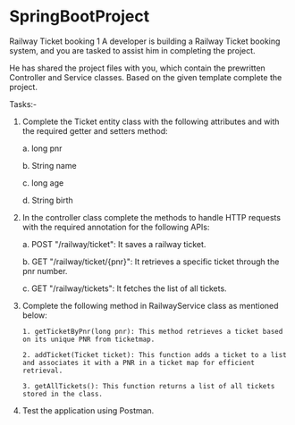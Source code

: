 # SpringBootProject
Railway Ticket booking 1
A developer is building a Railway Ticket booking system, and you are tasked to assist him in completing the project.

He has shared the project files with you, which contain the prewritten Controller and Service classes. Based on the given template complete the project.

Tasks:-


1. Complete the Ticket entity class with the following attributes and with the required getter and setters method:

    a. long pnr

    b. String name

    c. long age

    d. String birth

2. In the controller class complete the methods to handle HTTP requests with the required annotation for the following APIs:
 
    a. POST "/railway/ticket": It saves a railway ticket.

    b. GET "/railway/ticket/{pnr}": It retrieves a specific ticket through the pnr number.

    c. GET "/railway/tickets": It fetches the list of all tickets.

3. Complete the following method in RailwayService class as mentioned below:

       1. getTicketByPnr(long pnr): This method retrieves a ticket based on its unique PNR from ticketmap.

       2. addTicket(Ticket ticket): This function adds a ticket to a list and associates it with a PNR in a ticket map for efficient retrieval.

       3. getAllTickets(): This function returns a list of all tickets stored in the class.

4. Test the application using Postman.
